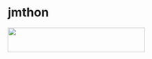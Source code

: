 # jmthon

<p align="left"><a href="https://heroku.com/deploy?template=https://github.com/0rsejj/musi"> <img src="https://img.shields.io/badge/Deploy%20To%20Heroku-purple?style=for-the-badge&logo=heroku" width="320" height="58.45"/></a></p>
